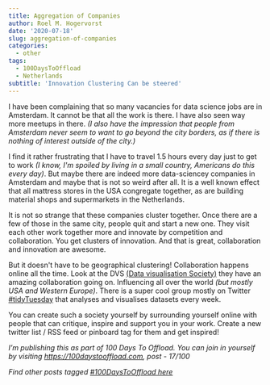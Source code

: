 ```yaml
---
title: Aggregation of Companies
author: Roel M. Hogervorst
date: '2020-07-18'
slug: aggregation-of-companies
categories:
  - other
tags:
  - 100DaysToOffload
  - Netherlands
subtitle: 'Innovation Clustering Can be steered'
---
```


I have been complaining that so many vacancies for data science jobs are
in Amsterdam. It cannot be that all the work is there. I have also seen
way more meetups in there. 
*(I also have the impression that people from Amsterdam never seem to want to go beyond the city borders, as if there is nothing of interest outside of the city.)* 

I find it rather frustrating that I have to travel 1.5 hours every day just to
get to work *(I know, I'm spoiled by living in a small country, Americans do this every day)*. But maybe there are indeed more data-sciencey companies in Amsterdam
and maybe that is not so weird after all. It is a well known effect that all 
mattress stores in the USA congregate together, as are building material shops and
supermarkets in the Netherlands. 

It is not so strange that these companies cluster together. Once there are a few
of those in the same city, people quit and start a new one. They visit each other
work together more and innovate by competition and collaboration. You get 
clusters of innovation. And that is great, collaboration and innovation are awesome. 

But it doesn't have
to be geographical clustering! Collaboration happens online all the time. 
Look at the DVS [(Data visualisation Society)](https://www.datavisualizationsociety.com/)
they have an amazing collaboration going on. Influencing all over the world 
*(but mostly USA and Western Europe)*. There is a super cool group mostly on
Twitter [#tidyTuesday](https://github.com/rfordatascience/tidytuesday) that analyses and visualises datasets every week. 

You can create such a society yourself by surrounding yourself online with
people that can critique, inspire and support you in your work. Create a new
twitter list / RSS feed or pinboard tag for them and get inspired!


*I’m publishing this as part of 100 Days To Offload. You can join in yourself by visiting https://100daystooffload.com, post - 17/100*

*Find other posts tagged  [#100DaysToOffload here](https://notes.rmhogervorst.nl/tags/100DaysToOffload/)*
